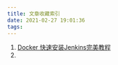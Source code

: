 ```yaml
---
title: 文章收藏索引
date: 2021-02-27 19:01:36
tags:
---
```


1. [Docker 快速安装Jenkins完美教程](http://www.likecs.com/show-103109.html)
2.